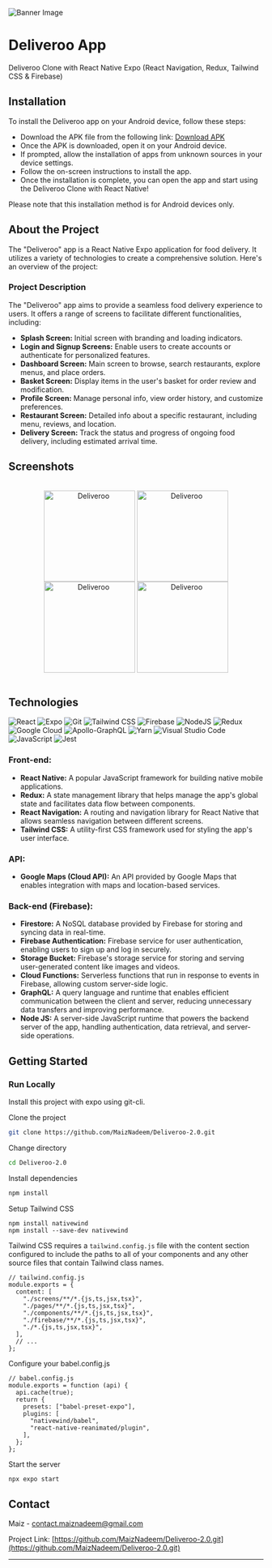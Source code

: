 ![Banner Image](https://github.com/MaizNadeem/Deliveroo-2.0/blob/main/Screenshots/Banner.png)

# Deliveroo App

Deliveroo Clone with React Native Expo (React Navigation, Redux, Tailwind CSS & Firebase)

## Installation

To install the Deliveroo app on your Android device, follow these steps:

- Download the APK file from the following link: [Download APK](https://drive.google.com/file/d/1yGeEmzMSG1cvEjTx2Am3kkB4xIG3apDv/view?usp=drive_link)
- Once the APK is downloaded, open it on your Android device.
- If prompted, allow the installation of apps from unknown sources in your device settings.
- Follow the on-screen instructions to install the app.
- Once the installation is complete, you can open the app and start using the Deliveroo Clone with React Native!

Please note that this installation method is for Android devices only.

## About the Project

The "Deliveroo" app is a React Native Expo application for food delivery. It utilizes a variety of technologies to create a comprehensive solution. Here's an overview of the project:

### Project Description

The "Deliveroo" app aims to provide a seamless food delivery experience to users. It offers a range of screens to facilitate different functionalities, including:

- **Splash Screen:**		Initial screen with branding and loading indicators.
- **Login and Signup Screens:**	Enable users to create accounts or authenticate for personalized features.
- **Dashboard Screen:**		Main screen to browse, search restaurants, explore menus, and place orders.
- **Basket Screen:**		Display items in the user's basket for order review and modification.
- **Profile Screen:**		Manage personal info, view order history, and customize preferences.
- **Restaurant Screen:**	Detailed info about a specific restaurant, including menu, reviews, and location.
- **Delivery Screen:**		Track the status and progress of ongoing food delivery, including estimated arrival time.

## Screenshots

<div style="display: inline_block" align="center">
<br>
	<img align="center" alt="Deliveroo" width="180" src="https://github.com/MaizNadeem/Deliveroo-2.0/blob/main/Screenshots/4.jpg">
	<img align="center" alt="Deliveroo" width="180" src="https://github.com/MaizNadeem/Deliveroo-2.0/blob/main/Screenshots/5.jpg">
	<img align="center" alt="Deliveroo" width="180" src="https://github.com/MaizNadeem/Deliveroo-2.0/blob/main/Screenshots/6.jpg">
	<img align="center" alt="Deliveroo" width="180" src="https://github.com/MaizNadeem/Deliveroo-2.0/blob/main/Screenshots/7.jpg">
</div>
<br>

## Technologies

![React](https://img.shields.io/badge/React_Native-20232A?style=for-the-badge&logo=react&logoColor=61DAFB)
![Expo](https://img.shields.io/badge/expo-1C1E24?style=for-the-badge&logo=expo&logoColor=#D04A37)
![Git](https://img.shields.io/badge/GIT-E44C30?style=for-the-badge&logo=git&logoColor=white)
![Tailwind CSS](https://img.shields.io/badge/Tailwind_CSS-38B2AC?style=for-the-badge&logo=tailwind-css&logoColor=white)
![Firebase](https://img.shields.io/badge/Firebase-FFC900?style=for-the-badge&logo=Firebase&logoColor=white)
![NodeJS](https://img.shields.io/badge/node.js-6DA55F?style=for-the-badge&logo=node.js&logoColor=white)
![Redux](https://img.shields.io/badge/redux-%23593d88.svg?style=for-the-badge&logo=redux&logoColor=white)
![Google Cloud](https://img.shields.io/badge/GoogleCloud-%234285F4.svg?style=for-the-badge&logo=google-cloud&logoColor=white)
![Apollo-GraphQL](https://img.shields.io/badge/-ApolloGraphQL-311C87?style=for-the-badge&logo=apollo-graphql)
![Yarn](https://img.shields.io/badge/yarn-%232C8EBB.svg?style=for-the-badge&logo=yarn&logoColor=white)
![Visual Studio Code](https://img.shields.io/badge/Visual%20Studio%20Code-0078d7.svg?style=for-the-badge&logo=visual-studio-code&logoColor=white)
![JavaScript](https://img.shields.io/badge/javascript-%23323330.svg?style=for-the-badge&logo=javascript&logoColor=%23F7DF1E)
![Jest](https://img.shields.io/badge/-jest-%23C21325?style=for-the-badge&logo=jest&logoColor=white)

### Front-end:
- **React Native:** A popular JavaScript framework for building native mobile applications.
- **Redux:** A state management library that helps manage the app's global state and facilitates data flow between components.
- **React Navigation:** A routing and navigation library for React Native that allows seamless navigation between different screens.
- **Tailwind CSS:** A utility-first CSS framework used for styling the app's user interface.

### API:
- **Google Maps (Cloud API):** An API provided by Google Maps that enables integration with maps and location-based services.

### Back-end (Firebase):
- **Firestore:** A NoSQL database provided by Firebase for storing and syncing data in real-time.
- **Firebase Authentication:** Firebase service for user authentication, enabling users to sign up and log in securely.
- **Storage Bucket:** Firebase's storage service for storing and serving user-generated content like images and videos.
- **Cloud Functions:** Serverless functions that run in response to events in Firebase, allowing custom server-side logic.
- **GraphQL:** A query language and runtime that enables efficient communication between the client and server, reducing unnecessary data transfers and improving performance.
- **Node JS:** A server-side JavaScript runtime that powers the backend server of the app, handling authentication, data retrieval, and server-side operations.

## Getting Started

### Run Locally

Install this project with expo using git-cli.

Clone the project

```bash
git clone https://github.com/MaizNadeem/Deliveroo-2.0.git
```

Change directory

```bash
cd Deliveroo-2.0
```

Install dependencies

```bash
npm install
```

Setup Tailwind CSS

```
npm install nativewind
npm install --save-dev nativewind
```

Tailwind CSS requires a `tailwind.config.js` file with the content section configured to include the paths to all of your components and any other source files that contain Tailwind class names.

```
// tailwind.config.js
module.exports = {
  content: [
    "./screens/**/*.{js,ts,jsx,tsx}",
    "./pages/**/*.{js,ts,jsx,tsx}",
    "./components/**/*.{js,ts,jsx,tsx}",
    "./firebase/**/*.{js,ts,jsx,tsx}",
    "./*.{js,ts,jsx,tsx}",
  ],
  // ...
};
```

Configure your babel.config.js

```
// babel.config.js
module.exports = function (api) {
  api.cache(true);
  return {
    presets: ["babel-preset-expo"],
    plugins: [
      "nativewind/babel",
      "react-native-reanimated/plugin",
    ],
  };
};
```

Start the server

```bash
npx expo start
```

## Contact

Maiz - contact.maiznadeem@gmail.com

Project Link: [https://github.com/MaizNadeem/Deliveroo-2.0.git](https://github.com/MaizNadeem/Deliveroo-2.0.git)

---